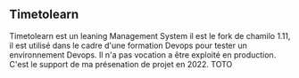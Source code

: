 ## Timetolearn 
Timetolearn est un leaning Management System il est le fork de chamilo 1.11, il est utilisé dans le cadre d'une formation Devops pour tester un environnement Devops. Il n'a pas vocation a être exploité en production. C'est le support de ma présenation de projet en 2022.
TOTO